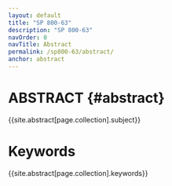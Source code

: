 ```yaml
---
layout: default
title: "SP 800-63"
description: "SP 800-63"
navOrder: 0
navTitle: Abstract
permalink: /sp800-63/abstract/
anchor: abstract
---
```


[//]: # (Note, this file is not included in the PDF output at all. The content from this page is included in its own template from the variable sources and is also injected into the PDF metadata variables.)

# ABSTRACT {#abstract}

{{site.abstract[page.collection].subject}}

# Keywords

{{site.abstract[page.collection].keywords}}
